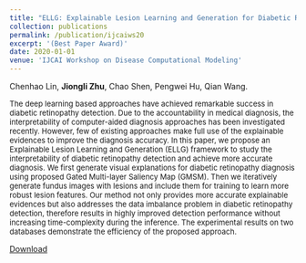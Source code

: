 ```yaml
---
title: "ELLG: Explainable Lesion Learning and Generation for Diabetic Retinopathy Detection."
collection: publications
permalink: /publication/ijcaiws20
excerpt: '(Best Paper Award)'
date: 2020-01-01
venue: 'IJCAI Workshop on Disease Computational Modeling'
---
```

Chenhao Lin, **Jiongli Zhu**, Chao Shen, Pengwei Hu, Qian Wang.<br>

<font size=2>The deep learning based approaches have achieved remarkable success in diabetic retinopathy detection. Due to the accountability in medical diagnosis, the interpretability of computer-aided diagnosis approaches has been investigated recently. However, few of existing approaches make full use of the explainable evidences to improve the diagnosis accuracy. In this paper, we propose an Explainable Lesion Learning and Generation (ELLG) framework to study the interpretability of diabetic retinopathy detection and achieve more accurate diagnosis. We first generate visual explanations for diabetic retinopathy diagnosis using proposed Gated Multi-layer Saliency Map (GMSM). Then we iteratively generate fundus images with lesions and include them for training to learn more robust lesion features. Our method not only provides more accurate explainable evidences but also addresses the data imbalance problem in diabetic retinopathy detection, therefore results in highly improved detection performance without increasing time-complexity during the inference. The experimental results on two databases demonstrate the efficiency of the proposed approach.</font>
<br>

[Download](https://dcm-2020.github.io/5b1aa84bcd00a71de826000802315556/CameraReady_ELLG.pdf)